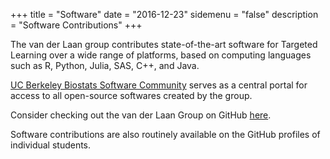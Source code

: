 +++
title = "Software"
date = "2016-12-23"
sidemenu = "false"
description = "Software Contributions"
+++

The van der Laan group contributes state-of-the-art software for Targeted
Learning over a wide range of platforms, based on computing languages such as
R, Python, Julia, SAS, C++, and Java.

[UC Berkeley Biostats Software Community](http://berkeleybiostats.github.io/)
serves as a central portal for access to all open-source softwares created by
the group.

Consider checking out the van der Laan Group on GitHub
[here](https://github.com/vanderLaan-Group).

Software contributions are also routinely available on the GitHub profiles of
individual students.
